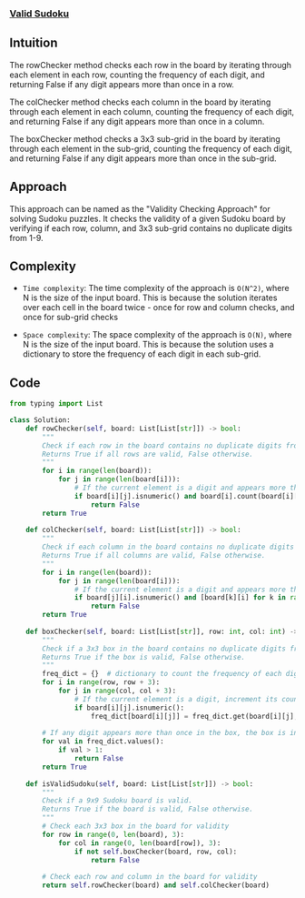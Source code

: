 ### [Valid Sudoku](https://leetcode.com/problems/valid-sudoku/description/) 

## Intuition
The rowChecker method checks each row in the board by iterating through each element in each row, counting the frequency of each digit, and returning False if any digit appears more than once in a row.

The colChecker method checks each column in the board by iterating through each element in each column, counting the frequency of each digit, and returning False if any digit appears more than once in a column.

The boxChecker method checks a 3x3 sub-grid in the board by iterating through each element in the sub-grid, counting the frequency of each digit, and returning False if any digit appears more than once in the sub-grid.

## Approach
This approach can be named as the "Validity Checking Approach" for solving Sudoku puzzles. It checks the validity of a given Sudoku board by verifying if each row, column, and 3x3 sub-grid contains no duplicate digits from 1-9.


## Complexity
- `Time complexity`:
The time complexity of the approach is `O(N^2)`, where N is the size of the input board. This is because the solution iterates over each cell in the board twice - once for row and column checks, and once for sub-grid checks

- `Space complexity`:
The space complexity of the approach is `O(N)`, where N is the size of the input board. This is because the solution uses a dictionary to store the frequency of each digit in each sub-grid.

## Code
```python
from typing import List

class Solution:
    def rowChecker(self, board: List[List[str]]) -> bool:
        """
        Check if each row in the board contains no duplicate digits from 1-9.
        Returns True if all rows are valid, False otherwise.
        """
        for i in range(len(board)):
            for j in range(len(board[i])):
                # If the current element is a digit and appears more than once in its row, the row is invalid
                if board[i][j].isnumeric() and board[i].count(board[i][j]) > 1:
                    return False
        return True
    
    def colChecker(self, board: List[List[str]]) -> bool:
        """
        Check if each column in the board contains no duplicate digits from 1-9.
        Returns True if all columns are valid, False otherwise.
        """
        for i in range(len(board)):
            for j in range(len(board[i])):
                # If the current element is a digit and appears more than once in its column, the column is invalid
                if board[j][i].isnumeric() and [board[k][i] for k in range(len(board))].count(board[j][i]) > 1:
                    return False    
        return True
    
    def boxChecker(self, board: List[List[str]], row: int, col: int) -> bool:
        """
        Check if a 3x3 box in the board contains no duplicate digits from 1-9.
        Returns True if the box is valid, False otherwise.
        """
        freq_dict = {}  # dictionary to count the frequency of each digit in the box
        for i in range(row, row + 3):
            for j in range(col, col + 3):
                # If the current element is a digit, increment its count in the freq_dict
                if board[i][j].isnumeric():
                    freq_dict[board[i][j]] = freq_dict.get(board[i][j], 0) + 1
        
        # If any digit appears more than once in the box, the box is invalid
        for val in freq_dict.values():
            if val > 1:
                return False
        return True
    
    def isValidSudoku(self, board: List[List[str]]) -> bool:
        """
        Check if a 9x9 Sudoku board is valid.
        Returns True if the board is valid, False otherwise.
        """
        # Check each 3x3 box in the board for validity
        for row in range(0, len(board), 3):
            for col in range(0, len(board[row]), 3):
                if not self.boxChecker(board, row, col):
                    return False
        
        # Check each row and column in the board for validity
        return self.rowChecker(board) and self.colChecker(board)
```
